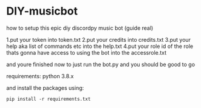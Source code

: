 # DIY-musicbot

how to setup this epic diy discordpy music bot (guide real)

<p>1.put your token into token.txt
2.put your credits into credits.txt
3.put your help aka list of commands etc into the help.txt
4.put your role id of the role thats gonna have access to using the bot into the accessrole.txt

and youre finished now to just run the bot.py and you should be good to go

requirements:
 python 3.8.x

and install the packages using:</p>
```
pip install -r requirements.txt
```
